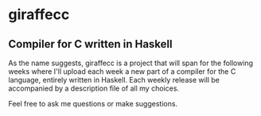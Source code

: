 # giraffecc
## Compiler for C written in Haskell

As the name suggests, giraffecc is a project that will span for the following weeks where I'll upload each week a new part of a compiler for the C language, entirely written in Haskell. 
 Each weekly release will be accompanied by a description file of all my choices. 
 
 Feel free to ask me questions or make suggestions. 
